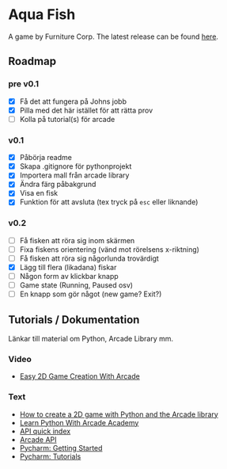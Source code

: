 # Aqua Fish

A game by Furniture Corp. The latest release can be found [here](https://github.com/owlnical/fc-aqua-fish/releases).

## Roadmap

### pre v0.1

- [x] Få det att fungera på Johns jobb
- [x] Pilla med det här istället för att rätta prov
- [ ] Kolla på tutorial(s) för arcade

### v0.1

- [x] Påbörja readme
- [x] Skapa .gitignore för pythonprojekt
- [x] Importera mall från arcade library
- [x] Ändra färg påbakgrund
- [x] Visa en fisk
- [x] Funktion för att avsluta (tex tryck på `esc` eller liknande)

### v0.2
- [ ] Få fisken att röra sig inom skärmen
- [ ] Fixa fiskens orientering (vänd mot rörelsens x-riktning)
- [ ] Få fisken att röra sig någorlunda trovärdigt
- [x] Lägg till flera (likadana) fiskar
- [ ] Någon form av klickbar knapp
- [ ] Game state (Running, Paused osv)
- [ ] En knapp som gör något (new game? Exit?)

## Tutorials / Dokumentation

Länkar till material om Python, Arcade Library mm.

### Video

- [Easy 2D Game Creation With Arcade](https://www.youtube.com/watch?v=8InKwiysVIk)

### Text

- [How to create a 2D game with Python and the Arcade library](https://opensource.com/article/18/4/easy-2d-game-creation-python-and-arcade)
- [Learn Python With Arcade Academy](https://arcade-book.readthedocs.io/en/latest/)
- [API quick index](http://arcade.academy/quick_index.html)
- [Arcade API](http://arcade.academy/arcade.html)
- [Pycharm: Getting Started](https://confluence.jetbrains.com/display/PYH/Getting+Started+with+PyCharm)
- [Pycharm: Tutorials](https://confluence.jetbrains.com/display/PYH/PyCharm+Tutorials)
